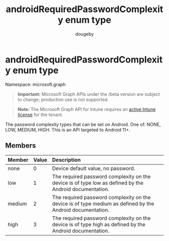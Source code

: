﻿---
title: "androidRequiredPasswordComplexity enum type"
description: "The password complexity types that can be set on Android. One of: NONE, LOW, MEDIUM, HIGH. This is an API targeted to Android 11+."
author: "dougeby"
localization_priority: Normal
ms.prod: "intune"
doc_type: enumPageType
---

# androidRequiredPasswordComplexity enum type

Namespace: microsoft.graph

> **Important:** Microsoft Graph APIs under the /beta version are subject to change; production use is not supported.

> **Note:** The Microsoft Graph API for Intune requires an [active Intune license](https://go.microsoft.com/fwlink/?linkid=839381) for the tenant.

The password complexity types that can be set on Android. One of: NONE, LOW, MEDIUM, HIGH. This is an API targeted to Android 11+.

## Members

| Member | Value | Description                                                                                               |
| :----- | :---- | :-------------------------------------------------------------------------------------------------------- |
| none   | 0     | Device default value, no password.                                                                        |
| low    | 1     | The required password complexity on the device is of type low as defined by the Android documentation.    |
| medium | 2     | The required password complexity on the device is of type medium as defined by the Android documentation. |
| high   | 3     | The required password complexity on the device is of type high as defined by the Android documentation.   |
